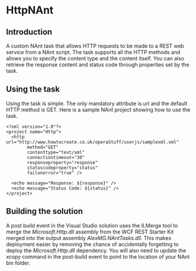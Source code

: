 HttpNAnt
========

Introduction
------------

A custom NAnt task that allows HTTP requests to be made to a REST web service from a NAnt script. The task supports all the HTTP methods and allows you to specify the content type and the content itself. You can also retrieve the response content and status code through properties set by the task.

Using the task
--------------

Using the task is simple. The only mandatory attribute is url and the default HTTP method is GET. Here is a sample NAnt project showing how to use the <http/> task.

	<?xml version="1.0"?>
	<project name="Http">
	  <http url="http://www.howtocreate.co.uk/operaStuff/userjs/samplexml.xml"
	        method="GET"
	        contenttype="text/xml"
	        connectiontimeout="30"
	        responseproperty="response"
	        statuscodeproperty="status"
	        failonerror="true" />
	
	  <echo message="Response: ${response}" />
	  <echo message="Status Code: ${status}" />
	</project>

Building the solution
---------------------

A post build event in the Visual Studio solution uses the ILMerge tool to merge the _Microsoft.Http.dll_ assembly from the WCF REST Starter Kit merged into the output assembly _AlexMG.NAntTasks.dll_. This makes deployment easier by removing the chance of accidentally forgetting to deploy the _Microsoft.Http.dll_ dependency. You will also need to update the _xcopy_ command in the post-build event to point to the location of your NAnt bin folder.